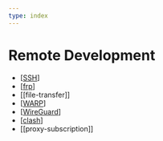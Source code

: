 ```yaml
---
type: index
---
```


# Remote Development

- [[SSH]]
- [[frp]]
- [[file-transfer]]
- [[WARP]]
- [[WireGuard]]
- [[clash]]
- [[proxy-subscription]]

[//begin]: # "Autogenerated link references for markdown compatibility"
[SSH]: SSH.md "SSH Usage"
[frp]: frp.md "frp"
[file_transfer]: file-transfer.md "Cross-platform File Transfer"
[WARP]: WARP.md "Cloudflare WARP"
[WireGuard]: WireGuard.md "WireGuard"
[clash]: clash.md "Clash"
[proxy_subscription]: proxy-subscription.md "Proxy Subscription"
[//end]: # "Autogenerated link references"
